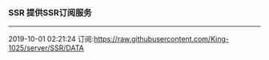 ### SSR 提供SSR订阅服务
---
2019-10-01 02:21:24 订阅:https://raw.githubusercontent.com/King-1025/server/SSR/DATA
